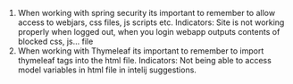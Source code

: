 1. When working with spring security its important to remember to allow access to webjars, css files, js scripts etc. 
Indicators: Site is not working properly when logged out, when you login webapp outputs contents of blocked css, js... file 
1. When working with Thymeleaf its important to remember to import thymeleaf tags into the html file.
Indicators: Not being able to access model variables in html file in intelij suggestions.